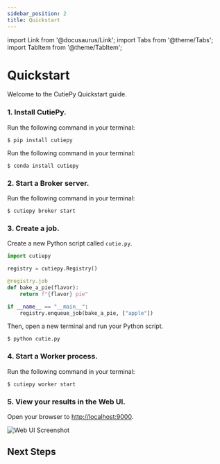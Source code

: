 ```yaml
---
sidebar_position: 2
title: Quickstart
---
```


import Link from '@docusaurus/Link';
import Tabs from '@theme/Tabs';
import TabItem from '@theme/TabItem';

# Quickstart

Welcome to the CutiePy Quickstart guide.

### 1. Install CutiePy.

<Tabs>
  <TabItem value="pip" label="pip" default>

Run the following command in your terminal:

``` console
$ pip install cutiepy
```

  </TabItem>
  <TabItem value="conda" label="conda">

Run the following command in your terminal:

``` console
$ conda install cutiepy
```

  </TabItem>
</Tabs>

### 2. Start a Broker server.

Run the following command in your terminal:

``` console
$ cutiepy broker start
```

### 3. Create a job.

Create a new Python script called `cutie.py`.

``` python title="cutie.py"
import cutiepy

registry = cutiepy.Registry()

@registry.job
def bake_a_pie(flavor):
    return f"{flavor} pie"

if __name__ == "__main__":
    registry.enqueue_job(bake_a_pie, ["apple"])

```

Then, open a new terminal and run your Python script.

``` console
$ python cutie.py
```

### 4. Start a Worker process.

Run the following command in your terminal:

``` console
$ cutiepy worker start
```

### 5. View your results in the Web UI.

Open your browser to [http://localhost:9000](http://localhost:9000).

![Web UI Screenshot](#TODO)

## Next Steps
